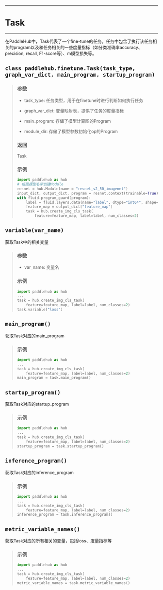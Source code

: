 ----
# Task
----
在PaddleHub中，Task代表了一个fine-tune的任务。任务中包含了执行该任务相关的program以及和任务相关的一些度量指标（如分类准确率accuracy、precision, recall, F1-score等）、m模型损失等。

## `class paddlehub.finetune.Task(task_type, graph_var_dict, main_program, startup_program)`
> ### 参数
> * task_type: 任务类型，用于在finetune时进行判断如何执行任务
>
> * graph_var_dict: 变量映射表，提供了任务的度量指标
>
> * main_program: 存储了模型计算图的Program
>
> * module_dir: 存储了模型参数初始化op的Program
>
> ### 返回
> Task
>
> ### 示例
>
> ```python
> import paddlehub as hub
> # 根据模型名字创建Module
> resnet = hub.Module(name = "resnet_v2_50_imagenet")
> input_dict, output_dict, program = resnet.context(trainable=True)
> with fluid.program_guard(program):
>     label = fluid.layers.data(name="label", dtype="int64", shape=[1])
>     feature_map = output_dict["feature_map"]
>     task = hub.create_img_cls_task(
>         feature=feature_map, label=label, num_classes=2)
> ```

## `variable(var_name)`
获取Task中的相关变量
> ### 参数
> * var_name: 变量名
>
> ### 示例
>
> ```python
> import paddlehub as hub
> ...
> task = hub.create_img_cls_task(
>     feature=feature_map, label=label, num_classes=2)
> task.variable("loss")
> ```

## `main_program()`
获取Task对应的main_program
> ### 示例
>
> ```python
> import paddlehub as hub
> ...
> task = hub.create_img_cls_task(
>     feature=feature_map, label=label, num_classes=2)
> main_program = task.main_program()
> ```

## `startup_program()`
获取Task对应的startup_program
> ### 示例
>
> ```python
> import paddlehub as hub
> ...
> task = hub.create_img_cls_task(
>     feature=feature_map, label=label, num_classes=2)
> startup_program = task.startup_program()
> ```

## `inference_program()`
获取Task对应的inference_program
> ### 示例
>
> ```python
> import paddlehub as hub
> ...
> task = hub.create_img_cls_task(
>     feature=feature_map, label=label, num_classes=2)
> inference_program = task.inference_program()
> ```

## `metric_variable_names()`
获取Task对应的所有相关的变量，包括loss、度量指标等
> ### 示例
>
> ```python
> import paddlehub as hub
> ...
> task = hub.create_img_cls_task(
>     feature=feature_map, label=label, num_classes=2)
> metric_variable_names = task.metric_variable_names()
> ```
